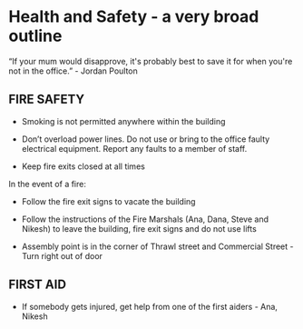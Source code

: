 Health and Safety - a very broad outline
========

“If your mum would disapprove, it's probably best to save it for when you're not in the office.” - Jordan Poulton

FIRE SAFETY
------

* Smoking is not permitted anywhere within the building

* Don’t overload power lines. Do not use or bring to the office faulty electrical equipment. Report any faults to a member of staff.

* Keep fire exits closed at all times

In the event of a fire:

* Follow the fire exit signs to vacate the building

* Follow the instructions of the Fire Marshals (Ana, Dana, Steve and Nikesh) to leave the building, fire exit signs and do not use lifts

* Assembly point is in the corner of Thrawl street and Commercial Street - Turn right out of door

FIRST AID
--------

* If somebody gets injured, get help from one of the first aiders - Ana, Nikesh
